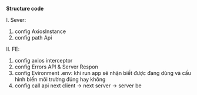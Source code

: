 **Structure code**

I. Sever:

1. config AxiosInstance
2. config path Api

II. FE:

1. config axios interceptor
2. config Errors API & Server Respon
3. config Evironment .env: khi run app sẽ nhận biết được đang dùng và cấu hình biến môi trường đúng hay không
4. config call api next client -> next server -> server be
